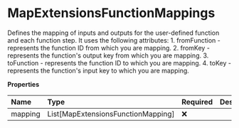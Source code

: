 # MapExtensionsFunctionMappings

Defines the mapping of inputs and outputs for the user-defined function and each function step. It uses the following attributes: 1. fromFunction - represents the function ID from which you are mapping. 2. fromKey - represents the function's output key from which you are mapping. 3. toFunction - represents the function ID to which you are mapping. 4. toKey - represents the function's input key to which you are mapping.

**Properties**

| Name    | Type                               | Required | Description |
| :------ | :--------------------------------- | :------- | :---------- |
| mapping | List[MapExtensionsFunctionMapping] | ❌       |             |

